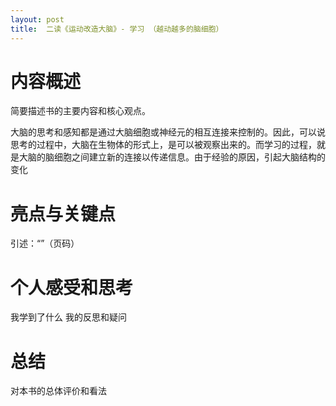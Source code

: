 ```yaml
---
layout: post
title:  二读《运动改造大脑》- 学习 （越动越多的脑细胞）
---
```


# 内容概述
简要描述书的主要内容和核心观点。

大脑的思考和感知都是通过大脑细胞或神经元的相互连接来控制的。因此，可以说思考的过程中，大脑在生物体的形式上，是可以被观察出来的。而学习的过程，就是大脑的脑细胞之间建立新的连接以传递信息。由于经验的原因，引起大脑结构的变化

# 亮点与关键点
引述：“”（页码）


# 个人感受和思考
我学到了什么
我的反思和疑问

# 总结
对本书的总体评价和看法
<!--stackedit_data:
eyJoaXN0b3J5IjpbNTcxNDk3NzMsLTE1OTE5NzI5NjUsLTE2NT
k1MDkzNDQsMTgxMjU5NjA0NF19
-->